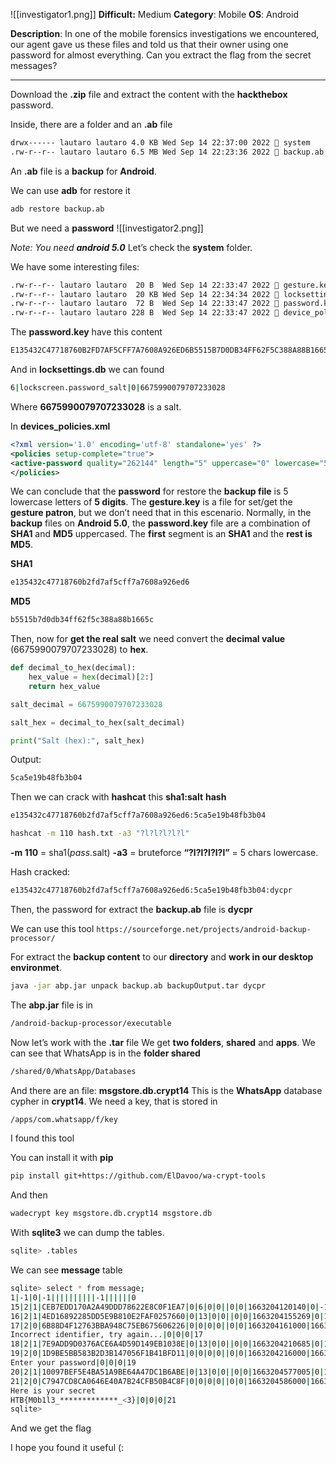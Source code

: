 ![[investigator1.png]]
**Difficult:** Medium
**Category**: Mobile
**OS**: Android

**Description**: In one of the mobile forensics investigations we encountered, our agent gave us these files and told us that their owner using one password for almost everything. Can you extract the flag from the secret messages?

---

Download the **.zip** file and extract the content with the **hackthebox** password.

Inside, there are a folder and an **.ab** file
```bash
drwx------ lautaro lautaro 4.0 KB Wed Sep 14 22:37:00 2022  system
.rw-r--r-- lautaro lautaro 6.5 MB Wed Sep 14 22:23:36 2022  backup.ab
```

An **.ab** file is a **backup** for **Android**.

We can use **adb** for restore it
```bash
adb restore backup.ab
```

But we need a **password**
![[investigator2.png]]

_Note: You need **android 5.0**_
Let’s check the **system** folder.

We have some interesting files:
```bash
.rw-r--r-- lautaro lautaro  20 B  Wed Sep 14 22:33:47 2022 󰌆 gesture.key
.rw-r--r-- lautaro lautaro  20 KB Wed Sep 14 22:34:34 2022  locksettings.db
.rw-r--r-- lautaro lautaro  72 B  Wed Sep 14 22:33:47 2022 󰌆 password.key
.rw-r--r-- lautaro lautaro 228 B  Wed Sep 14 22:33:47 2022  device_policies.xml
```

The **password.key** have this content
```bash
E135432C47718760B2FD7AF5CFF7A7608A926ED6B5515B7D0DB34FF62F5C388A88B1665C
```

And in **locksettings.db** we can found
```bash
6|lockscreen.password_salt|0|6675990079707233028
```
Where **6675990079707233028** is a salt.

In **devices_policies.xml**
```XML
<?xml version='1.0' encoding='utf-8' standalone='yes' ?>
<policies setup-complete="true">
<active-password quality="262144" length="5" uppercase="0" lowercase="5" letters="5" numeric="0" symbols="0" nonletter="0" />
</policies>
```

We can conclude that the **password** for restore the **backup file** is 5 lowercase letters of **5 digits**.
The **gesture.key** is a file for set/get the **gesture patron**, but we don’t need that in this escenario.
Normally, in the **backup** files on **Android 5.0**, the **password.key** file are a combination of **SHA1** and **MD5** uppercased.
The **first** segment is an **SHA1** and the **rest is MD5**.

**SHA1**
```bash
e135432c47718760b2fd7af5cff7a7608a926ed6
```

**MD5**
```bash
b5515b7d0db34ff62f5c388a88b1665c
```

Then, now for **get the real salt** we need convert the **decimal value** (6675990079707233028) to **hex**.
```python
def decimal_to_hex(decimal):
    hex_value = hex(decimal)[2:]
    return hex_value

salt_decimal = 6675990079707233028

salt_hex = decimal_to_hex(salt_decimal)

print("Salt (hex):", salt_hex)
```

Output:
```bash
5ca5e19b48fb3b04
```

Then we can crack with **hashcat** this **sha1:salt** **hash**
```bash
e135432c47718760b2fd7af5cff7a7608a926ed6:5ca5e19b48fb3b04
```

```bash
hashcat -m 110 hash.txt -a3 "?l?l?l?l?l"
```

**-m 110** = sha1($pass.$salt)
**-a3** = bruteforce
**“?l?l?l?l?l”** = 5 chars lowercase.

Hash cracked:
```bash
e135432c47718760b2fd7af5cff7a7608a926ed6:5ca5e19b48fb3b04:dycpr
```
Then, the password for extract the **backup.ab** file is **dycpr**

We can use this tool
`https://sourceforge.net/projects/android-backup-processor/`

For extract the **backup content** to our **directory** and **work in our desktop environmet**.
```bash
java -jar abp.jar unpack backup.ab backupOutput.tar dycpr
```

The **abp.jar** file is in
```bash
/android-backup-processor/executable
```

Now let’s work with the **.tar** file
We get **two folders**, **shared** and **apps**.
We can see that WhatsApp is in the **folder shared**
```bash
/shared/0/WhatsApp/Databases
```

And there are an file: **msgstore.db.crypt14**
This is the **WhatsApp** database cypher in **crypt14**.
We need a key, that is stored in
```bash
/apps/com.whatsapp/f/key
```
I found this tool

You can install it with **pip**
```bash
pip install git+https://github.com/ElDavoo/wa-crypt-tools
```

And then
```bash
wadecrypt key msgstore.db.crypt14 msgstore.db
```

With **sqlite3** we can dump the tables.
```bash
sqlite> .tables
```

We can see **message** table
```bash
sqlite> select * from message;
1|-1|0|-1||||||||||-1||||||0
15|2|1|CEB7EDD170A2A49DDD78622E8C0F1EA7|0|6|0|0||0|0|1663204120140|0|-1|7||0|0|0|15
16|2|1|4ED16892285DD5E9B810E2FAF0257660|0|13|0|0||0|0|1663204155269|0|1663204155000|0|Hi|0|0|0|16
17|2|0|6B88D4F12763BBA948C75EB675606226|0|0|0|0||0|0|1663204161000|1663204162013|-1|0|Error(403):
Incorrect identifier, try again...|0|0|0|17
18|2|1|7E9ADD9D0376ACE6A4D59D149EB1038E|0|13|0|0||0|0|1663204210685|0|1663204210000|0|Hi0o0|0|0|0|18
19|2|0|1D9BE5BB583B2D3B147056F1B41BFD11|0|0|0|0||0|0|1663204216000|1663204216493|-1|0|OK:
Enter your password|0|0|0|19
20|2|1|10097BEF5E4BA51A9BE64A47DC1B6ABE|0|13|0|0||0|0|1663204577005|0|1663204577000|0|dycpr|0|0|0|20
21|2|0|C7947CD8CA0646E40A7B24CFB50B4C8F|0|0|0|0||0|0|1663204586000|1663204586692|-1|0|OK:
Here is your secret
HTB{M0b1l3_*************_<3}|0|0|0|21
sqlite>
```
And we get the flag

I hope you found it useful (: